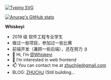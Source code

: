 <a href="https://git.io/typing-svg"><img src="https://readme-typing-svg.herokuapp.com?font=Fira+Code&pause=1000&color=000000&width=435&lines=Welcome+to+My+GitHub" alt="Typing SVG" /></a>

[![Anurag's GitHub stats](https://github-readme-stats.vercel.app/api?username=Whiskeyi&hide=prs,issues,contribs&show_icons=true)](https://github.com/anuraghazra/github-readme-stats)

**Whiskeyi**
- 2019 级 软件工程专业学生  
- 做过一些项目，参加过一些比赛  
- 前端开发（兼顾一些后端），还在努力  **:)**
- 👋 Hi, I’m [@Whiskeyi](https://github.com/Whiskeyi)
- 👀 I’m interested in web frontend
- 📫 You can contact me at [zhuchjie@gmail.com](mailto:zhuchjie@gmail.com)
- BLOG: [ZHUCHJ](https://zhuchj.com/) (Still building...
